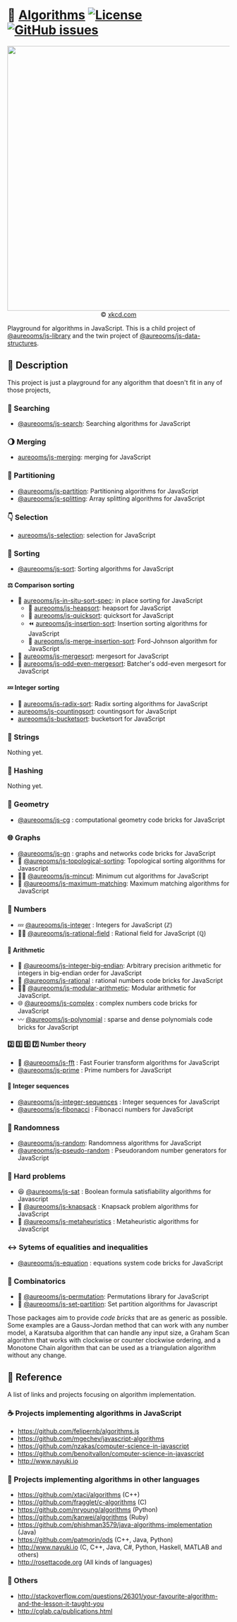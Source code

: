 :rocket: [Algorithms](https://github.com/make-github-pseudonymous-again/js-algorithms#readme)
[![License](https://img.shields.io/github/license/make-github-pseudonymous-again/js-algorithms.svg?style=flat)](https://raw.githubusercontent.com/make-github-pseudonymous-again/js-algorithms/main/LICENSE)
[![GitHub issues](https://img.shields.io/github/issues/make-github-pseudonymous-again/js-algorithms.svg?style=flat)](https://github.com/make-github-pseudonymous-again/js-algorithms/issues)
==

<p align="center">
<a href="https://xkcd.com/399">
<img src="https://imgs.xkcd.com/comics/travelling_salesman_problem.png" width="600">
</a><br/>
© <a href="https://xkcd.com">xkcd.com</a>
</p>

Playground for algorithms in JavaScript.
This is a child project of [@aureooms/js-library](https://github.com/make-github-pseudonymous-again/js-library)
and
the twin project of [@aureooms/js-data-structures](https://github.com/make-github-pseudonymous-again/js-data-structures).


## :newspaper: Description

This project is just a playground for any algorithm that doesn't fit in any
of those projects,

### :flashlight: Searching
  - [@aureooms/js-search](https://github.com/make-github-pseudonymous-again/js-search):
    Searching algorithms for JavaScript

### :waning_gibbous_moon: Merging

  - [aureooms/js-merging](https://github.com/make-github-pseudonymous-again/js-merging): merging for JavaScript

### :cake: Partitioning
  - [@aureooms/js-partition](https://github.com/make-github-pseudonymous-again/js-partition):
    Partitioning algorithms for JavaScript
  - [@aureooms/js-splitting](https://github.com/make-github-pseudonymous-again/js-splitting):
    Array splitting algorithms for JavaScript

### :point_down: Selection
  - [aureooms/js-selection](https://github.com/make-github-pseudonymous-again/js-selection): selection for JavaScript

### :signal_strength: Sorting
  - [@aureooms/js-sort](https://github.com/make-github-pseudonymous-again/js-sort):
    Sorting algorithms for JavaScript

#### :balance_scale: Comparison sorting

  - :notebook_with_decorative_cover: [aureooms/js-in-situ-sort-spec](https://github.com/make-github-pseudonymous-again/js-in-situ-sort-spec): in place sorting for JavaScript
    - :leaves: [aureooms/js-heapsort](https://github.com/make-github-pseudonymous-again/js-heapsort): heapsort for JavaScript
    - :rabbit2: [aureooms/js-quicksort](https://github.com/make-github-pseudonymous-again/js-quicksort): quicksort for JavaScript
    - :rewind: [aureooms/js-insertion-sort](https://github.com/make-github-pseudonymous-again/js-insertion-sort): Insertion sorting algorithms for JavaScript
    - :person_fencing: [aureooms/js-merge-insertion-sort](https://github.com/make-github-pseudonymous-again/js-merge-insertion-sort): Ford-Johnson algorithm for JavaScript
  - :dragon: [aureooms/js-mergesort](https://github.com/make-github-pseudonymous-again/js-mergesort): mergesort for JavaScript
  - :musical_score: [aureooms/js-odd-even-mergesort](https://github.com/make-github-pseudonymous-again/js-odd-even-mergesort): Batcher's odd-even mergesort for JavaScript

#### :zzz: Integer sorting

  - :oden: [aureooms/js-radix-sort](https://github.com/make-github-pseudonymous-again/js-radix-sort): Radix sorting algorithms for JavaScript
  - [aureooms/js-countingsort](https://github.com/make-github-pseudonymous-again/js-countingsort): countingsort for JavaScript
  - [aureooms/js-bucketsort](https://github.com/make-github-pseudonymous-again/js-bucketsort): bucketsort for JavaScript

### :symbols: Strings
  Nothing yet.

### :hocho: Hashing
  Nothing yet.

### :triangular_ruler: Geometry
  - [@aureooms/js-cg](https://github.com/make-github-pseudonymous-again/js-cg) : computational geometry code bricks for JavaScript

### :globe_with_meridians: Graphs
  - [@aureooms/js-gn](https://github.com/make-github-pseudonymous-again/js-gn) : graphs and networks code bricks for JavaScript
  - :oden: [@aureooms/js-topological-sorting](https://github.com/make-github-pseudonymous-again/js-topological-sorting):
    Topological sorting algorithms for Javascript
  - :haircut_woman: [@aureooms/js-mincut](https://github.com/make-github-pseudonymous-again/js-mincut):
    Minimum cut algorithms for JavaScript
  - :blossom: [@aureooms/js-maximum-matching](https://github.com/make-github-pseudonymous-again/js-maximum-matching):
    Maximum matching algorithms for JavaScript

### :1234: Numbers

  - :zzz: [@aureooms/js-integer](https://github.com/make-github-pseudonymous-again/js-integer) :
    Integers for JavaScript (ℤ)
  - :woman_farmer: [@aureooms/js-rational-field](https://github.com/make-github-pseudonymous-again/js-rational-field) : Rational field for JavaScript (ℚ)

#### :symbols: Arithmetic
  - :elephant: [@aureooms/js-integer-big-endian](https://github.com/make-github-pseudonymous-again/js-integer-big-endian): Arbitrary precision arithmetic for integers in big-endian order for JavaScript
  - :pizza: [@aureooms/js-rational](https://github.com/make-github-pseudonymous-again/js-rational) : rational numbers code bricks for JavaScript
  - :mermaid: [@aureooms/js-modular-arithmetic](https://github.com/make-github-pseudonymous-again/js-modular-arithmetic): Modular arithmetic for JavaScript.
  - :globe_with_meridians: [@aureooms/js-complex](https://github.com/make-github-pseudonymous-again/js-complex) : complex numbers code bricks for JavaScript
  - :wavy_dash: [@aureooms/js-polynomial](https://github.com/make-github-pseudonymous-again/js-polynomial) : sparse and dense polynomials code bricks for JavaScript

#### :two: :three: :five: :seven: Number theory
  - :butterfly: [@aureooms/js-fft](https://github.com/make-github-pseudonymous-again/js-fft) : Fast Fourier transform algorithms for JavaScript
  - [@aureooms/js-prime](https://github.com/make-github-pseudonymous-again/js-prime) : Prime numbers for JavaScript

#### :shell: Integer sequences
  - [@aureooms/js-integer-sequences](https://github.com/make-github-pseudonymous-again/js-integer-sequences) : Integer sequences for JavaScript
  - [@aureooms/js-fibonacci](https://github.com/make-github-pseudonymous-again/js-fibonacci) : Fibonacci numbers for JavaScript

### :game_die: Randomness
  - [@aureooms/js-random](https://github.com/make-github-pseudonymous-again/js-random): Randomness algorithms for JavaScript
  - [@aureooms/js-pseudo-random](https://github.com/make-github-pseudonymous-again/js-pseudo-random) : Pseudorandom number generators for JavaScript

### :brain: Hard problems
  - :satisfied: [@aureooms/js-sat](https://github.com/make-github-pseudonymous-again/js-sat) : Boolean formula satisfiability algorithms for Javascript
  - :school_satchel: [@aureooms/js-knapsack](https://github.com/make-github-pseudonymous-again/js-knapsack) :
    Knapsack problem algorithms for JavaScript
  - :test_tube: [@aureooms/js-metaheuristics](https://github.com/make-github-pseudonymous-again/js-metaheuristics) :
    Metaheuristic algorithms for JavaScript

### :left_right_arrow: Sytems of equalities and inequalities
  - [@aureooms/js-equation](https://github.com/make-github-pseudonymous-again/js-equation) : equations system code bricks for JavaScript

### :broom: Combinatorics
  - :seat: [@aureooms/js-permutation](https://github.com/make-github-pseudonymous-again/js-permutation): Permutations library for JavaScript
  - :bento: [@aureooms/js-set-partition](https://github.com/make-github-pseudonymous-again/js-set-partition): Set partition algorithms for Javascript


Those packages aim to provide *code bricks* that are as generic as possible.
Some examples are a Gauss-Jordan method that can work with any number model, a
Karatsuba algorithm that can handle any input size, a Graham Scan algorithm
that works with clockwise or counter clockwise ordering, and a Monotone Chain
algorithm that can be used as a triangulation algorithm without any change.

## :scroll: Reference

A list of links and projects focusing on algorithm implementation.

### :coffee: Projects implementing algorithms in JavaScript

  - https://github.com/felipernb/algorithms.js
  - https://github.com/mgechev/javascript-algorithms
  - https://github.com/nzakas/computer-science-in-javascript
  - https://github.com/benoitvallon/computer-science-in-javascript
  - http://www.nayuki.io

### :peacock: Projects implementing algorithms in other languages

  - https://github.com/xtaci/algorithms (C++)
  - https://github.com/fragglet/c-algorithms (C)
  - https://github.com/nryoung/algorithms (Python)
  - https://github.com/kanwei/algorithms (Ruby)
  - https://github.com/phishman3579/java-algorithms-implementation (Java)
  - https://github.com/patmorin/ods (C++, Java, Python)
  - http://www.nayuki.io (C, C++, Java, C#, Python, Haskell, MATLAB and others)
  - http://rosettacode.org (All kinds of languages)

### :link: Others

  - http://stackoverflow.com/questions/26301/your-favourite-algorithm-and-the-lesson-it-taught-you
  - http://cglab.ca/publications.html

